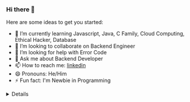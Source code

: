 ### Hi there 👋

Here are some ideas to get you started:

- 🌱 I’m currently learning Javascript, Java, C Family, Cloud Computing, Ethical Hacker, Database
- 👯 I’m looking to collaborate on Backend Engineer
- 🤔 I’m looking for help with Error Code
- 💬 Ask me about Backend Developer
- 📫 How to reach me: [linkedin](https://www.linkedin.com/in/saut-manurung-112349163/)
- 😄 Pronouns: He/Him
- ⚡ Fun fact: I'm Newbie in Programming

<details>
  <img src="https://github-readme-stats.vercel.app/api?username=sautmanurung1&theme=react&show_icons=true&custom_title=Saut%20Manurung%27s%20GitHub%20Stats" alt="GitHub Stats" />
  <br>
  <img src="https://github-readme-stats.vercel.app/api/top-langs/?username=sautmanurung1&theme=tokyonight"
</details>
